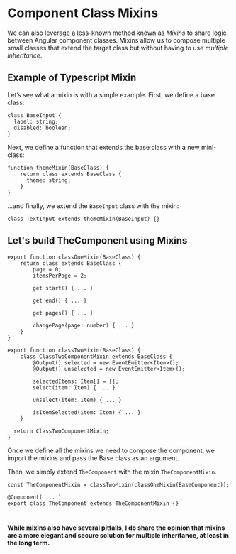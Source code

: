 # Component Class Mixins

We can also leverage a less-known method known as  *Mixins* to share logic between Angular component classes. Mixins allow 
us to compose multiple small classes that extend the target class but without having to use *multiple inheritance*.

## Example of Typescript Mixin
Let’s see what a mixin is with a simple example. First, we define a base class:
```
class BaseInput {
  label: string;
  disabled: boolean;
}
```
Next, we define a function that extends the base class with a new mini-class:
```
function themeMixin(BaseClass) {
    return class extends BaseClass {
      theme: string;
    }
}
```
...and finally, we extend the `BaseInput` class with the mixin:
```
class TextInput extends themeMixin(BaseInput) {}
```

## Let's build TheComponent using Mixins
```
export function classOneMixin(BaseClass) {  
    return class extends BaseClass {  
        page = 0;  
        itemsPerPage = 2;

        get start() { ... }

        get end() { ... }

        get pages() { ... }

        changePage(page: number) { ... }
    }
}
```
```
export function classTwoMixin(BaseClass) {  
    class ClassTwoComponentMixin extends BaseClass {  
        @Output() selected = new EventEmitter<Item>();  
        @Output() unselected = new EventEmitter<Item>();  

        selectedItems: Item[] = []; 
        select(item: Item) { ... }  

        unselect(item: Item) { ... }  

        isItemSelected(item: Item) { ... }  
    }  
    
  return ClassTwoComponentMixin;  
}
```
Once we define all the mixins we need to compose the component, we import the mixins and pass the Base class as an argument.

Then, we simply extend `TheComponent` with the mixin `TheComponentMixin`.
```
const TheComponentMixin = classTwoMixin(classOneMixin(BaseComponent));

@Component( ... )  
export class TheComponent extends TheComponentMixin {}
```
#

**While mixins also have several pitfalls, I do share the opinion that mixins are a more elegant and secure 
solution for multiple inheritance, at least in the long term.**

